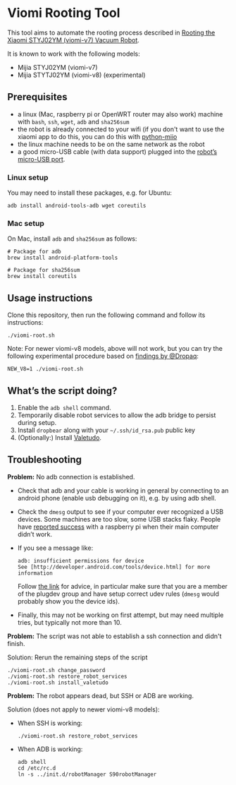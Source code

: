 # Viomi Rooting Tool

This tool aims to automate the rooting process described in
[Rooting the Xiaomi STYJ02YM (viomi-v7) Vacuum Robot](https://itooktheredpill.irgendwo.org/2020/rooting-xiaomi-vacuum-robot/).

It is known to work with the following models:

* Mijia STYJ02YM (viomi-v7)
* Mijia STYTJ02YM (viomi-v8) (experimental)

## Prerequisites

* a linux (Mac, raspberry pi or OpenWRT router may also work) machine with
  `bash`, `ssh`, `wget`, `adb` and `sha256sum`
* the robot is already connected to your wifi (if you don't want to use the xiaomi app to do this,
  you can do this with [python-miio](https://github.com/rytilahti/python-miio)
* the linux machine needs to be on the same network as the robot
* a good micro-USB cable (with data support) plugged into the
  [robot’s micro-USB port](https://itooktheredpill.irgendwo.org/2020/rooting-xiaomi-vacuum-robot/).

### Linux setup

You may need to install these packages, e.g. for Ubuntu:

    adb install android-tools-adb wget coreutils

### Mac setup

On Mac, install `adb` and `sha256sum` as follows:

```shell
# Package for adb
brew install android-platform-tools

# Package for sha256sum
brew install coreutils
```

## Usage instructions

Clone this repository, then run the following command and follow its instructions:

    ./viomi-root.sh

Note: For newer viomi-v8 models, above will not work, but you can try the
following experimental procedure based on
[findings by @Dropaq](https://github.com/rumpeltux/python-miio/issues/1#issuecomment-915647117):

    NEW_V8=1 ./viomi-root.sh

## What’s the script doing?

1. Enable the `adb shell` command.
2. Temporarily disable robot services to allow the adb bridge to persist during setup.
3. Install `dropbear` along with your `~/.ssh/id_rsa.pub` public key
4. (Optionally:) Install [Valetudo](https://github.com/Hypfer/Valetudo).

## Troubleshooting

**Problem:** No adb connection is established.

* Check that adb and your cable is working in general by connecting to an android phone
  (enable usb debugging on it), e.g. by using adb shell.
* Check the `dmesg` output to see if your computer ever recognized a USB devices.
  Some machines are too slow, some USB stacks flaky. People have
  [reported success](https://github.com/rumpeltux/viomi-rooting/issues/7#issuecomment-691664493)
  with a raspberry pi when their main computer didn’t work.
* If you see a message like:

      adb: insufficient permissions for device
      See [http://developer.android.com/tools/device.html] for more information
  Follow [the link](http://developer.android.com/tools/device.html) for advice, in particular
  make sure that you are a member of the plugdev group and have setup correct udev rules
  (`dmesg` would probably show you the device ids).
* Finally, this may not be working on first attempt, but may need multiple tries,
  but typically not more than 10.

**Problem:** The script was not able to establish a ssh connection and didn't finish.

Solution: Rerun the remaining steps of the script

    ./viomi-root.sh change_password
    ./viomi-root.sh restore_robot_services
    ./viomi-root.sh install_valetudo

**Problem:** The robot appears dead, but SSH or ADB are working.

Solution (does not apply to newer viomi-v8 models):

* When SSH is working:

      ./viomi-root.sh restore_robot_services
    
* When ADB is working:

      adb shell
      cd /etc/rc.d
      ln -s ../init.d/robotManager S90robotManager
